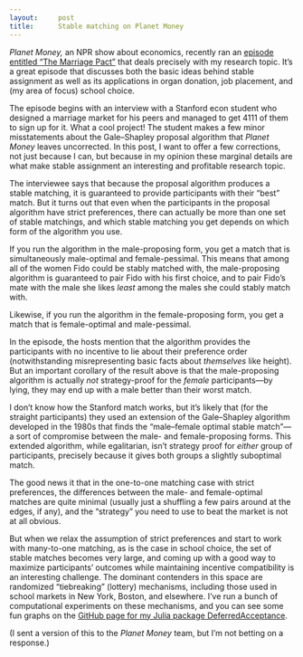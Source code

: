 ```yaml
---
layout:     post
title:      Stable matching on Planet Money
---
```


<em>Planet Money,</em> an NPR show about economics, recently ran an <a href="https://www.npr.org/2021/03/02/972943944/the-marriage-pact">episode entitled &ldquo;The Marriage Pact&rdquo;</a> that deals precisely with my research topic. It&rsquo;s a great episode that discusses both the basic ideas behind stable assignment as well as its applications in organ donation, job placement, and (my area of focus) school choice.

The episode begins with an interview with a Stanford econ student who designed a marriage market for his peers and managed to get 4111 of them to sign up for it. What a cool project! The student makes a few minor misstatements about the Gale&ndash;Shapley proposal algorithm that <em>Planet Money</em> leaves uncorrected. In this post, I want to offer a few corrections, not just because I can, but because in my opinion these marginal details are what make stable assignment an interesting and profitable research topic.

<!--more-->

The interviewee says that because the proposal algorithm produces a stable matching, it is guaranteed to provide participants with their &ldquo;best&rdquo; match. But it turns out that even when the participants in the proposal algorithm have strict preferences, there can actually be more than one set of stable matchings, and which stable matching you get depends on which form of the algorithm you use.

If you run the algorithm in the male-proposing form, you get a match that is simultaneously male-optimal and female-pessimal. This means that among all of the women Fido could be stably matched with, the male-proposing algorithm is guaranteed to pair Fido with his first choice, and to pair Fido&rsquo;s mate with the male she likes <em>least</em> among the males she could stably match with.

Likewise, if you run the algorithm in the female-proposing form, you get a match that is female-optimal and male-pessimal.

In the episode, the hosts mention that the algorithm provides the participants with no incentive to lie about their preference order (notwithstanding misrepresenting basic facts about <em>themselves</em> like height). But an important corollary of the result above is that the male-proposing algorithm is actually <em>not</em> strategy-proof for the <em>female</em> participants—by lying, they may end up with a male better than their worst match.

I don&rsquo;t know how the Stanford match works, but it&rsquo;s likely that (for the straight participants) they used an extension of the Gale–Shapley algorithm developed in the 1980s that finds the &ldquo;male–female optimal stable match&rdquo;—a sort of compromise between the male- and female-proposing forms. This extended algorithm, while egalitarian, isn&rsquo;t strategy proof for <em>either</em> group of participants, precisely because it gives both groups a slightly suboptimal match.

The good news it that in the one-to-one matching case with strict preferences, the differences between the male- and female-optimal matches are quite minimal (usually just a shuffling a few pairs around at the edges, if any), and the &ldquo;strategy&rdquo; you need to use to beat the market is not at all obvious.

But when we relax the assumption of strict preferences and start to work with many-to-one matching, as is the case in school choice, the set of stable matches becomes very large, and coming up with a good way to maximize participants&rsquo; outcomes while maintaining incentive compatibility is an interesting challenge. The dominant contenders in this space are randomized &ldquo;tiebreaking&rdquo; (lottery) mechanisms, including those used in school markets in New York, Boston, and elsewhere. I&rsquo;ve run a bunch of computational experiments on these mechanisms, and you can see some fun graphs on the <a href="https://github.com/maxkapur/DeferredAcceptance">GitHub page for my Julia package DeferredAcceptance</a>.

(I sent a version of this to the <em>Planet Money</em> team, but I&rsquo;m not betting on a response.)

